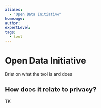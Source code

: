 ```yaml
---
aliases:
  - "Open Data Initiative"
homepage: 
author: 
expertLevel: 
tags:
  - tool
---
```

# Open Data Initiative

Brief on what the tool is and does 

## How does it relate to privacy?

TK 

